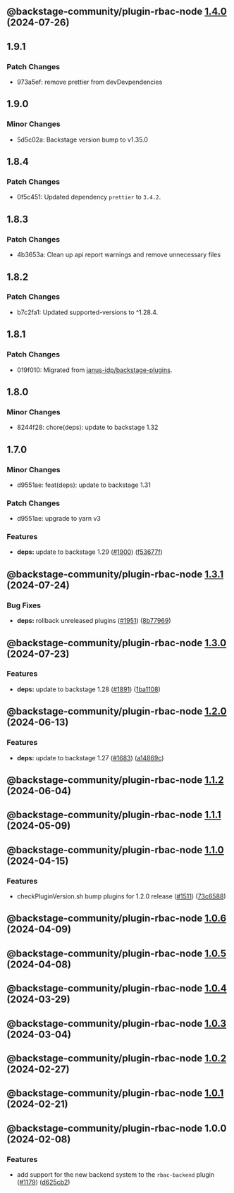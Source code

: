 ## @backstage-community/plugin-rbac-node [1.4.0](https://github.com/janus-idp/backstage-plugins/compare/@backstage-community/plugin-rbac-node@1.3.1...@backstage-community/plugin-rbac-node@1.4.0) (2024-07-26)

## 1.9.1

### Patch Changes

- 973a5ef: remove prettier from devDevpendencies

## 1.9.0

### Minor Changes

- 5d5c02a: Backstage version bump to v1.35.0

## 1.8.4

### Patch Changes

- 0f5c451: Updated dependency `prettier` to `3.4.2`.

## 1.8.3

### Patch Changes

- 4b3653a: Clean up api report warnings and remove unnecessary files

## 1.8.2

### Patch Changes

- b7c2fa1: Updated supported-versions to ^1.28.4.

## 1.8.1

### Patch Changes

- 019f010: Migrated from [janus-idp/backstage-plugins](https://github.com/janus-idp/backstage-plugins).

## 1.8.0

### Minor Changes

- 8244f28: chore(deps): update to backstage 1.32

## 1.7.0

### Minor Changes

- d9551ae: feat(deps): update to backstage 1.31

### Patch Changes

- d9551ae: upgrade to yarn v3

### Features

- **deps:** update to backstage 1.29 ([#1900](https://github.com/janus-idp/backstage-plugins/issues/1900)) ([f53677f](https://github.com/janus-idp/backstage-plugins/commit/f53677fb02d6df43a9de98c43a9f101a6db76802))

## @backstage-community/plugin-rbac-node [1.3.1](https://github.com/janus-idp/backstage-plugins/compare/@backstage-community/plugin-rbac-node@1.3.0...@backstage-community/plugin-rbac-node@1.3.1) (2024-07-24)

### Bug Fixes

- **deps:** rollback unreleased plugins ([#1951](https://github.com/janus-idp/backstage-plugins/issues/1951)) ([8b77969](https://github.com/janus-idp/backstage-plugins/commit/8b779694f02f8125587296305276b84cdfeeaebe))

## @backstage-community/plugin-rbac-node [1.3.0](https://github.com/janus-idp/backstage-plugins/compare/@backstage-community/plugin-rbac-node@1.2.0...@backstage-community/plugin-rbac-node@1.3.0) (2024-07-23)

### Features

- **deps:** update to backstage 1.28 ([#1891](https://github.com/janus-idp/backstage-plugins/issues/1891)) ([1ba1108](https://github.com/janus-idp/backstage-plugins/commit/1ba11088e0de60e90d138944267b83600dc446e5))

## @backstage-community/plugin-rbac-node [1.2.0](https://github.com/janus-idp/backstage-plugins/compare/@backstage-community/plugin-rbac-node@1.1.2...@backstage-community/plugin-rbac-node@1.2.0) (2024-06-13)

### Features

- **deps:** update to backstage 1.27 ([#1683](https://github.com/janus-idp/backstage-plugins/issues/1683)) ([a14869c](https://github.com/janus-idp/backstage-plugins/commit/a14869c3f4177049cb8d6552b36c3ffd17e7997d))

## @backstage-community/plugin-rbac-node [1.1.2](https://github.com/janus-idp/backstage-plugins/compare/@backstage-community/plugin-rbac-node@1.1.1...@backstage-community/plugin-rbac-node@1.1.2) (2024-06-04)

## @backstage-community/plugin-rbac-node [1.1.1](https://github.com/janus-idp/backstage-plugins/compare/@backstage-community/plugin-rbac-node@1.1.0...@backstage-community/plugin-rbac-node@1.1.1) (2024-05-09)

## @backstage-community/plugin-rbac-node [1.1.0](https://github.com/janus-idp/backstage-plugins/compare/@backstage-community/plugin-rbac-node@1.0.6...@backstage-community/plugin-rbac-node@1.1.0) (2024-04-15)

### Features

- checkPluginVersion.sh bump plugins for 1.2.0 release ([#1511](https://github.com/janus-idp/backstage-plugins/issues/1511)) ([73c6588](https://github.com/janus-idp/backstage-plugins/commit/73c6588adb7e8c20907b06f2a8ef248cfd4332e4))

## @backstage-community/plugin-rbac-node [1.0.6](https://github.com/janus-idp/backstage-plugins/compare/@backstage-community/plugin-rbac-node@1.0.5...@backstage-community/plugin-rbac-node@1.0.6) (2024-04-09)

## @backstage-community/plugin-rbac-node [1.0.5](https://github.com/janus-idp/backstage-plugins/compare/@backstage-community/plugin-rbac-node@1.0.4...@backstage-community/plugin-rbac-node@1.0.5) (2024-04-08)

## @backstage-community/plugin-rbac-node [1.0.4](https://github.com/janus-idp/backstage-plugins/compare/@backstage-community/plugin-rbac-node@1.0.3...@backstage-community/plugin-rbac-node@1.0.4) (2024-03-29)

## @backstage-community/plugin-rbac-node [1.0.3](https://github.com/janus-idp/backstage-plugins/compare/@backstage-community/plugin-rbac-node@1.0.2...@backstage-community/plugin-rbac-node@1.0.3) (2024-03-04)

## @backstage-community/plugin-rbac-node [1.0.2](https://github.com/janus-idp/backstage-plugins/compare/@backstage-community/plugin-rbac-node@1.0.1...@backstage-community/plugin-rbac-node@1.0.2) (2024-02-27)

## @backstage-community/plugin-rbac-node [1.0.1](https://github.com/janus-idp/backstage-plugins/compare/@backstage-community/plugin-rbac-node@1.0.0...@backstage-community/plugin-rbac-node@1.0.1) (2024-02-21)

## @backstage-community/plugin-rbac-node 1.0.0 (2024-02-08)

### Features

- add support for the new backend system to the `rbac-backend` plugin ([#1179](https://github.com/janus-idp/backstage-plugins/issues/1179)) ([d625cb2](https://github.com/janus-idp/backstage-plugins/commit/d625cb2470513862027e048c70944275043ce70a))
